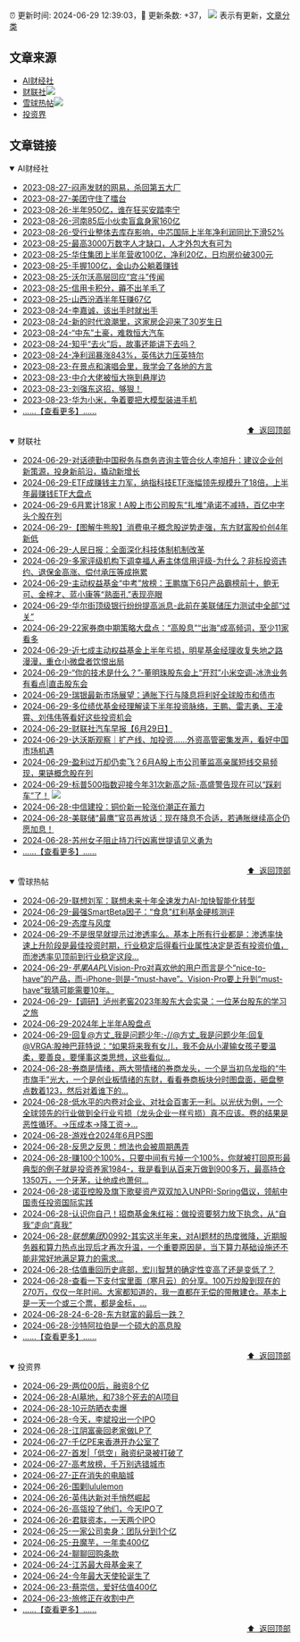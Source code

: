 ##

:alarm_clock: 更新时间: 2024-06-29 12:39:03，:rocket: 更新条数: +37， ![](/assets/dot.png) 表示有更新，[文章分类](/TAGS.md)

## 文章来源

- [AI财经社](#ai财经社)  
- [财联社](#财联社)![](/assets/dot.png)   
- [雪球热帖](#雪球热帖)![](/assets/dot.png)   
- [投资界](#投资界)  

## 文章链接

<details open>
<summary id="ai财经社">
 AI财经社
</summary>


- [2023-08-27-闷声发财的网易，杀回第五大厂](https://www.aicaijing.com.cn/article/18610)  
- [2023-08-27-美团守住了擂台](https://www.aicaijing.com.cn/article/18611)  
- [2023-08-26-半年950亿，谁在狂买安踏李宁](https://www.aicaijing.com.cn/article/18607)  
- [2023-08-26-河南85后小伙卖盲盒身家160亿](https://www.aicaijing.com.cn/article/18608)  
- [2023-08-26-受行业整体去库存影响，中芯国际上半年净利润同比下滑52%](https://www.aicaijing.com.cn/article/18609)  
- [2023-08-25-最高3000万数字人才缺口，人才外包大有可为](https://www.aicaijing.com.cn/article/18601)  
- [2023-08-25-华住集团上半年营收100亿，净利20亿，日均房价破300元](https://www.aicaijing.com.cn/article/18602)  
- [2023-08-25-手握100亿，金山办公躺着赚钱](https://www.aicaijing.com.cn/article/18603)  
- [2023-08-25-沃尔沃高层回应“宫斗”传闻](https://www.aicaijing.com.cn/article/18604)  
- [2023-08-25-信用卡积分，薅不出羊毛了](https://www.aicaijing.com.cn/article/18605)  
- [2023-08-25-山西汾酒半年狂赚67亿](https://www.aicaijing.com.cn/article/18606)  
- [2023-08-24-李嘉诚，该出手时就出手](https://www.aicaijing.com.cn/article/18596)  
- [2023-08-24-新的时代浪潮里，这家房企迎来了30岁生日](https://www.aicaijing.com.cn/article/18597)  
- [2023-08-24-“中东”土豪，难救恒大汽车](https://www.aicaijing.com.cn/article/18598)  
- [2023-08-24-知乎“去火”后，故事还能讲下去吗？](https://www.aicaijing.com.cn/article/18599)  
- [2023-08-24-净利润暴涨843%，英伟达力压英特尔](https://www.aicaijing.com.cn/article/18600)  
- [2023-08-23-在景点和演唱会里，我学会了各地的方言](https://www.aicaijing.com.cn/article/18591)  
- [2023-08-23-中介大佬被恒大拖到悬崖边](https://www.aicaijing.com.cn/article/18592)  
- [2023-08-23-刘强东这招，够狠！](https://www.aicaijing.com.cn/article/18593)  
- [2023-08-23-华为小米，争着要把大模型装进手机](https://www.aicaijing.com.cn/article/18594)  
- [......【查看更多】......](/details/AI财经社.md)

<div align="right"><a href="#文章来源">⬆ &nbsp;返回顶部</a></div>
</details>

<details open>
<summary id="财联社">
 财联社
</summary>


- [2024-06-29-对话德勤中国税务与商务咨询主管合伙人李旭升：建议企业创新策源，投身新前沿，撬动新增长](https://www.cls.cn/detail/1718616)  
- [2024-06-29-ETF成赚钱主力军，纳指科技ETF涨幅领先规模升了18倍，上半年最赚钱ETF大盘点](https://www.cls.cn/detail/1718649)  
- [2024-06-29-6月累计18家！A股上市公司股东“扎堆”承诺不减持，百亿中字头个股在列](https://www.cls.cn/detail/1718640)  
- [2024-06-29-【图解牛熊股】消费电子概念股逆势走强，东方财富股价创4年新低](https://www.cls.cn/detail/1718578)  
- [2024-06-29-人民日报：全面深化科技体制机制改革](https://www.cls.cn/detail/1718563)  
- [2024-06-29-多家评级机构下调幸福人寿主体信用评级-为什么？非标投资违约、退保金高涨、偿付承压等成拖累](https://www.cls.cn/detail/1718556)  
- [2024-06-29-主动权益基金“中考”放榜：王鹏旗下6只产品霸榜前十，鲍无可、金梓才、蓝小康等“熟面孔”表现亮眼](https://www.cls.cn/detail/1718531)  
- [2024-06-29-华尔街顶级银行纷纷提高派息-此前在美联储压力测试中全部“过关”](https://www.cls.cn/detail/1718533)  
- [2024-06-29-22家券商中期策略大盘点：“高股息”“出海”成高频词，至少11家看多](https://www.cls.cn/detail/1718539)  
- [2024-06-29-近七成主动权益基金上半年亏损，明星基金经理收复失地之路漫漫，重仓小微盘者饮恨出局](https://www.cls.cn/detail/1718546)  
- [2024-06-29-“你的技术是什么？”-董明珠股东会上“开怼”小米空调-冰洗业务有看点|直击股东会](https://www.cls.cn/detail/1718545)  
- [2024-06-29-瑞银最新市场展望：通胀下行与降息将利好全球股市和债市](https://www.cls.cn/detail/1718552)  
- [2024-06-29-多位绩优基金经理解读下半年投资脉络，王鹏、雷志勇、王凌霄、刘伟伟等看好这些投资机会](https://www.cls.cn/detail/1718541)  
- [2024-06-29-财联社汽车早报【6月29日】](https://www.cls.cn/detail/1718516)  
- [2024-06-29-达沃斯观察｜扩产线、加投资……外资高管密集发声，看好中国市场机遇](https://www.cls.cn/detail/1718614)  
- [2024-06-29-盈利过万却仍卖飞？6月A股上市公司董监高亲属短线交易频现，果链概念股在列](https://www.cls.cn/detail/1718631)  
- [2024-06-29-标普500指数迎接今年31次新高之际-高盛警告现在可以“踩刹车”了！](https://www.cls.cn/detail/1718574) ![](/assets/new.png)  
- [2024-06-28-中信建投：铜价新一轮涨价潮正在蓄力](https://www.cls.cn/detail/1717220)  
- [2024-06-28-美联储“最鹰”官员再放话：现在降息不合适，若通胀继续高企仍愿加息！](https://www.cls.cn/detail/1717227)  
- [2024-06-28-苏州女子阻止持刀行凶离世提请见义勇为](https://www.cls.cn/detail/1717241)  
- [......【查看更多】......](/details/财联社.md)

<div align="right"><a href="#文章来源">⬆ &nbsp;返回顶部</a></div>
</details>

<details open>
<summary id="雪球热帖">
 雪球热帖
</summary>


- [2024-06-29-联想刘军：联想未来十年全速发力AI-加快智能化转型](https://xueqiu.com/5011489057/295677513)  
- [2024-06-29-最强SmartBeta因子：“食息”红利基金硬核测评](https://xueqiu.com/9600110938/295673070)  
- [2024-06-29-态度与风度](https://xueqiu.com/6038415265/295661774)  
- [2024-06-29-不是很早就提示过渗透率么。基本上所有行业都是：渗透率快速上升阶段是最佳投资时期，行业稳定后得看行业属性决定是否有投资价值，而渗透率见顶前到行业稳定这段...](https://xueqiu.com/6623660105/295652942)  
- [2024-06-29-$苹果AAPL$Vision-Pro对喜欢他的用户而言是个“nice-to-have”的产品，而-iPhone-则是-“must-have”。Vision-Pro要上升到“must-have”我猜可能需要10年。](https://xueqiu.com/1247347556/295656736)  
- [2024-06-29-【调研】泸州老窖2023年股东大会实录：一位茅台股东的学习之旅](https://xueqiu.com/5241127869/295647089)  
- [2024-06-29-2024年上半年A股盘点](https://xueqiu.com/6146592061/295647681)  
- [2024-06-29-回复@方丈_我是问题少年:-//@方丈_我是问题少年:回复@VRGA:股神巴菲特说：“如果将来我有女儿，我不会从小灌输女孩子要温柔，要善良，要懂事这类思想，这些看似...](https://xueqiu.com/1247347556/295669344)  
- [2024-06-28-券商是情绪，两大带情绪的券商龙头，一个是当初乌龙指的“牛市旗手”光大，一个是创业板情绪的东财，看看券商板块分时图盘面，砸盘整点数着123，然后对着谁下的...](https://xueqiu.com/9222280625/295566803)  
- [2024-06-28-低水平的内卷对企业、对社会百害无一利。以光伏为例，一个全球领先的行业做到全行业亏损（龙头企业一样亏损）真不应该。卷的结果是恶性循环。→压成本→降工资→...](https://xueqiu.com/9742512811/295537218)  
- [2024-06-28-游戏仓2024年6月PS图](https://xueqiu.com/8790885129/295570049)  
- [2024-06-28-反思之反思：想法也会被周期愚弄](https://xueqiu.com/4373567778/295514443)  
- [2024-06-28-赚100个100%，只要中间有亏掉一个100%，你就被打回原形最典型的例子就是投资养家1984-，我是看到从百来万做到900多万，最高持仓1350万，一个牙茅，让他成也萧何...](https://xueqiu.com/8790885129/295529762)  
- [2024-06-28-诺亚控股及旗下歌斐资产双双加入UNPRI-Spring倡议，领航中国责任投资国际实践](https://xueqiu.com/1897851202/295526131)  
- [2024-06-28-认识你自己！招商基金朱红裕：做投资要努力放下执念，从“自我”走向“真我”](https://xueqiu.com/1690646168/295498435)  
- [2024-06-28-$联想集团00992$-其实这半年来，对AI题材的热度微降，近期服务器和算力热点出现后才再次升温，一个重要原因是，当下算力基础设施还不能非常好地满足算力的需求...](https://xueqiu.com/3037953044/295504929)  
- [2024-06-28-估值重回历史底部，宏川智慧的确定性变高了还是变低了？](https://xueqiu.com/9210717241/295542411)  
- [2024-06-28-查看一下支付宝里面（寒月云）的分享。100万炒股到现在的270万，仅仅一年时间。大家都知道的，我一直都在无偿的带散建仓。基本上是一天一个或三个票，都是金标，...](https://xueqiu.com/8042762444/295545636)  
- [2024-06-28-24-6-28-东方财富的最后一跌？](https://xueqiu.com/8772786299/295581253)  
- [2024-06-28-沙特阿拉伯是一个硕大的高息股](https://xueqiu.com/9598793634/295499931)  
- [......【查看更多】......](/details/雪球热帖.md)

<div align="right"><a href="#文章来源">⬆ &nbsp;返回顶部</a></div>
</details>

<details open>
<summary id="投资界">
 投资界
</summary>


- [2024-06-29-两位00后，融资8个亿](https://posts.careerengine.us/p/667fc3aea7c5db79c95aa1ec)  
- [2024-06-28-AI墓地，和738个死去的AI项目](https://posts.careerengine.us/p/667e26d747a9c30e4a5ef5b6)  
- [2024-06-28-10元防晒衣卖爆](https://posts.careerengine.us/p/667e26d747a9c30e4a5ef5be)  
- [2024-06-28-今天，李斌投出一个IPO](https://posts.careerengine.us/p/667e26c9df3b920e113242a0)  
- [2024-06-28-江阴富豪回老家做LP了](https://posts.careerengine.us/p/667e26c9df3b920e113242a8)  
- [2024-06-27-千亿PE来香港开办公室了](https://posts.careerengine.us/p/667cd8db20507167239b72cc)  
- [2024-06-27-首发|「低空」融资纪录被打破了](https://posts.careerengine.us/p/667cd8db20507167239b72c4)  
- [2024-06-27-高考放榜，千万别选错城市](https://posts.careerengine.us/p/667cd8ea952af667496a3c25)  
- [2024-06-27-正在消失的电脑城](https://posts.careerengine.us/p/667cd8ea952af667496a3c2d)  
- [2024-06-26-围剿lululemon](https://posts.careerengine.us/p/667b85f3789f0320410d500e)  
- [2024-06-26-英伟达新对手悄然崛起](https://posts.careerengine.us/p/667b85f3789f0320410d5006)  
- [2024-06-26-高瓴投了他们，今天IPO了](https://posts.careerengine.us/p/667b85e48423d11ff8747675)  
- [2024-06-26-君联资本，一天两个IPO](https://posts.careerengine.us/p/667b85e48423d11ff874767d)  
- [2024-06-25-一家公司卖身：团队分到1个亿](https://posts.careerengine.us/p/667a763af861d3574acb3474)  
- [2024-06-25-丑魔芋，一年卖400亿](https://posts.careerengine.us/p/667a7658a1f49b57ffaf3d04)  
- [2024-06-24-聊聊回购条款](https://posts.careerengine.us/p/6679234c48ef5d7302818efc)  
- [2024-06-24-江苏最大母基金来了](https://posts.careerengine.us/p/6679233dbc442c72d55dfc9d)  
- [2024-06-24-今年最大天使轮诞生了](https://posts.careerengine.us/p/6679233dbc442c72d55dfc95)  
- [2024-06-23-蔡崇信，爱好估值400亿](https://posts.careerengine.us/p/6677c7694d125563e296e55a)  
- [2024-06-23-旅修正在收割中产](https://posts.careerengine.us/p/6677c778e02f6b640aa329b3)  
- [......【查看更多】......](/details/投资界.md)

<div align="right"><a href="#文章来源">⬆ &nbsp;返回顶部</a></div>
</details>

